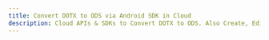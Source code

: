 ---title: Convert DOTX to ODS via Android SDK in Clouddescription: Cloud APIs & SDKs to Convert DOTX to ODS. Also Create, Edit & Render Microsoft Word & OpenOffice documents in the Cloud.---